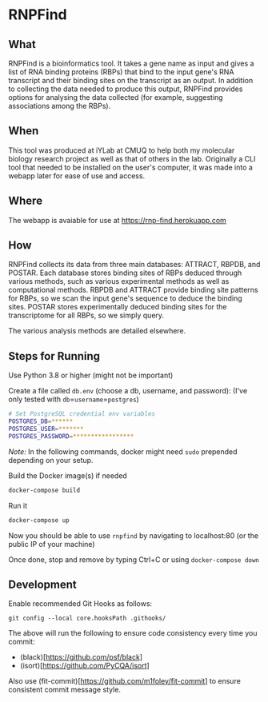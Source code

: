 # RNPFind

## What
RNPFind is a bioinformatics tool. It takes a gene name as input and gives a
list of RNA binding proteins (RBPs) that bind to the input gene's RNA
transcript and their binding sites on the transcript as an output. In addition
to collecting the data needed to produce this output, RNPFind provides options
for analysing the data collected (for example, suggesting associations among
the RBPs).

## When
This tool was produced at iYLab at CMUQ to help both my molecular biology
research project as well as that of others in the lab. Originally a CLI tool
that needed to be installed on the user's computer, it was made into a webapp
later for ease of use and access.

## Where
The webapp is avaiable for use at https://rnp-find.herokuapp.com

## How
RNPFind collects its data from three main databases: ATTRACT, RBPDB, and
POSTAR. Each database stores binding sites of RBPs deduced through various
methods, such as various experimental methods as well as computational methods.
RBPDB and ATTRACT provide binding site patterns for RBPs, so we scan the input
gene's sequence to deduce the binding sites. POSTAR stores experimentally
deduced binding sites for the transcriptome for all RBPs, so we simply query.

The various analysis methods are detailed elsewhere.

## Steps for Running
Use Python 3.8 or higher (might not be important)

Create a file called `db.env` (choose a db, username, and password):
(I've only tested with `db`=`username`=`postgres`)
```bash
# Set PostgreSQL credential env variables
POSTGRES_DB=******
POSTGRES_USER=*******
POSTGRES_PASSWORD=*****************
```

*Note:* In the following commands, docker might need `sudo` prepended depending
on your setup.

Build the Docker image(s) if needed
```bash
docker-compose build
```

Run it
```bash
docker-compose up
```

Now you should be able to use `rnpfind` by navigating to localhost:80 (or the
public IP of your machine)

Once done, stop and remove by typing Ctrl+C or using `docker-compose down`

## Development
Enable recommended Git Hooks as follows:
```
git config --local core.hooksPath .githooks/
```
The above will run the following to ensure code consistency every time you
commit:
 - (black)[https://github.com/psf/black]
 - (isort)[https://github.com/PyCQA/isort]

Also use (fit-commit)[https://github.com/m1foley/fit-commit] to ensure
consistent commit message style.
